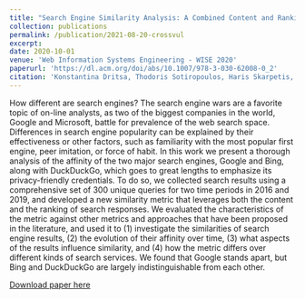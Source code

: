 ```yaml
---
title: "Search Engine Similarity Analysis: A Combined Content and Rankings Approach"
collection: publications
permalink: /publication/2021-08-20-crossvul
excerpt: 
date: 2020-10-01
venue: 'Web Information Systems Engineering - WISE 2020'
paperurl: 'https://dl.acm.org/doi/abs/10.1007/978-3-030-62008-0_2'
citation: 'Konstantina Dritsa, Thodoris Sotiropoulos, Haris Skarpetis, and Panos Louridas. 2020. &quot;Search Engine Similarity Analysis: A Combined Content and Rankings Approach.&quot; <i>In Web Information Systems Engineering – WISE 2020: 21st International Conference</i>, Amsterdam, The Netherlands, October 20–24, 2020, Proceedings, Part II. Springer-Verlag, Berlin, Heidelberg, 21–37. DOI:https://doi.org/10.1007/978-3-030-62008-0_2'
---
```

How different are search engines? The search engine wars are a favorite topic of on-line analysts, as two of the biggest companies in the world, Google and Microsoft, battle for prevalence of the web search space. Differences in search engine popularity can be explained by their effectiveness or other factors, such as familiarity with the most popular first engine, peer imitation, or force of habit. In this work we present a thorough analysis of the affinity of the two major search engines, Google and Bing, along with DuckDuckGo, which goes to great lengths to emphasize its privacy-friendly credentials. To do so, we collected search results using a comprehensive set of 300 unique queries for two time periods in 2016 and 2019, and developed a new similarity metric that leverages both the content and the ranking of search responses. We evaluated the characteristics of the metric against other metrics and approaches that have been proposed in the literature, and used it to (1) investigate the similarities of search engine results, (2) the evolution of their affinity over time, (3) what aspects of the results influence similarity, and (4) how the metric differs over different kinds of search services. We found that Google stands apart, but Bing and DuckDuckGo are largely indistinguishable from each other.

[Download paper here](https://dritsa-konstantina.github.io/files/NDLM21.pdf)
